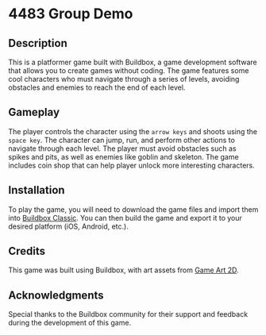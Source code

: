 # 4483 Group Demo

## Description
This is a platformer game built with Buildbox, a game development software that allows you to create games without coding. The game features some cool characters who must navigate through a series of levels, avoiding obstacles and enemies to reach the end of each level.

## Gameplay
The player controls the character using the `arrow keys` and shoots using the `space key`. The character can jump, run, and perform other actions to navigate through each level. The player must avoid obstacles such as spikes and pits, as well as enemies like goblin and skeleton. The game includes coin shop that can help player unlock more interesting characters.

## Installation
To play the game, you will need to download the game files and import them into [Buildbox Classic](https://signup.buildbox.com/). You can then build the game and export it to your desired platform (iOS, Android, etc.).

## Credits
This game was built using Buildbox, with art assets from [Game Art 2D](https://www.gameart2d.com/tileset.html). 

## Acknowledgments
Special thanks to the Buildbox community for their support and feedback during the development of this game.

